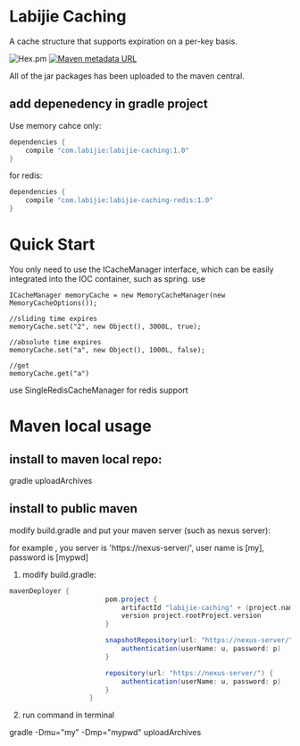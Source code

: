 # Labijie Caching
A cache structure that supports expiration on a per-key basis.


![Hex.pm](https://img.shields.io/hexpm/l/plug.svg)
[![Maven metadata URL](https://img.shields.io/maven-metadata/v/http/central.maven.org/maven2/com/labijie/labijie-caching/maven-metadata.xml.svg)](http://central.maven.org/maven2/com/labijie/labijie-caching)

All of the jar packages has been uploaded to the maven central.


## add depenedency in gradle project

Use memory cahce only:
```groovy
dependencies {
    compile "com.labijie:labijie-caching:1.0"
}
```

for redis:
```groovy
dependencies {
    compile "com.labijie:labijie-caching-redis:1.0"
}
```

# Quick Start
You only need to use the ICacheManager interface, which can be easily integrated into the IOC container, such as spring.
use 

```
ICacheManager memoryCache = new MemoryCacheManager(new MemoryCacheOptions());

//sliding time expires
memoryCache.set("2", new Object(), 3000L, true);

//absolute time expires
memoryCache.set("a", new Object(), 1000L, false);

//get
memoryCache.get("a")

```


use SingleRedisCacheManager for redis support

# Maven local usage

## install to maven local repo:
gradle uploadArchives

## install to public maven

modify build.gradle and put your maven server (such as nexus server):

for example , you server is 'https://nexus-server/', user name is [my], password is [mypwd]
1. modify build.gradle:
```groovy
mavenDeployer {
                        pom.project {
                            artifactId "labijie-caching" + (project.name == "core" ?  "" : "-" + project.name)
                            version project.rootProject.version
                        }

                        snapshotRepository(url: "https://nexus-server/") {
                            authentication(userName: u, password: p)
                        }

                        repository(url: "https://nexus-server/") {
                            authentication(userName: u, password: p)
                        }
                    }
```  

2. run command in terminal

gradle -Dmu="my" -Dmp="mypwd" uploadArchives

